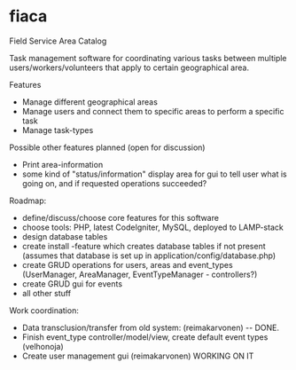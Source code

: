 # fiaca
Field Service Area Catalog

Task management software for coordinating various tasks between multiple users/workers/volunteers that apply to certain geographical area.

Features
- Manage different geographical areas
- Manage users and connect them to specific areas to perform a specific task 
- Manage task-types


Possible other features planned (open for discussion)
- Print area-information
- some kind of "status/information" display area for gui to tell user what is going on, and if requested operations succeeded?



Roadmap:
- define/discuss/choose core features for this software
- choose tools: PHP, latest CodeIgniter, MySQL, deployed to LAMP-stack
- design database tables
- create install -feature which creates database tables if not present (assumes that database is set up in application/config/database.php)
- create GRUD operations for users, areas and event_types (UserManager, AreaManager, EventTypeManager - controllers?)
- create GRUD gui for events
- all other stuff

Work coordination:
- Data transclusion/transfer from old system: (reimakarvonen) -- DONE.
- Finish event_type controller/model/view, create default event types (velhonoja)
- Create user management gui (reimakarvonen) WORKING ON IT

